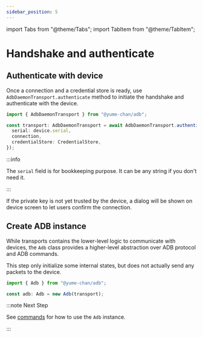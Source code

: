 ```yaml
---
sidebar_position: 5
---
```


import Tabs from "@theme/Tabs";
import TabItem from "@theme/TabItem";

# Handshake and authenticate

## Authenticate with device

Once a connection and a credential store is ready, use `AdbDaemonTransport.authenticate` method to initiate the handshake and authenticate with the device.

```ts transpile
import { AdbDaemonTransport } from "@yume-chan/adb";

const transport: AdbDaemonTransport = await AdbDaemonTransport.authenticate({
  serial: device.serial,
  connection,
  credentialStore: CredentialStore,
});
```

:::info

The `serial` field is for bookkeeping purpose. It can be any string if you don't need it.

:::

If the private key is not yet trusted by the device, a dialog will be shown on device screen to let users confirm the connection.

## Create ADB instance

While transports contains the lower-level logic to communicate with devices, the `Adb` class provides a higher-level abstraction over ADB protocol and ADB commands.

This step only initialize some internal states, but does not actually send any packets to the device.

```ts transpile
import { Adb } from "@yume-chan/adb";

const adb: Adb = new Adb(transport);
```

:::note Next Step

See [commands](../commands/index.md) for how to use the `Adb` instance.

:::
